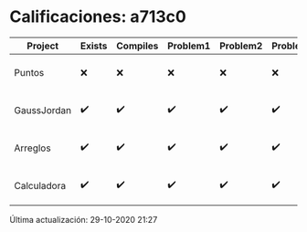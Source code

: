 # Calificaciones: a713c0
|Project|Exists|Compiles|Problem1|Problem2|Problem3|Extra|Grade|CommitHash|CommitDate|CheckDate|DueDate|Comments|
|-|-|-|-|-|-|-|-|-|-|-|-|-|
|Puntos|❌|❌|❌|❌|❌|❌|5.0|nan|nan|29-10-2020 21:27:08|05-11-2020 21:00:00|No se encontró el archivo en PracticasComputacionI/Puntos/Punto.cpp|
|GaussJordan|✔️|✔️|✔️|✔️|✔️|✔️|10.0|635afadbd0c807086687e2e2ad668d9db51c5c72|29-10-2020 12:29:01|29-10-2020 21:25:54|29-10-2020 21:00:00|///|
|Arreglos|✔️|✔️|✔️|✔️|✔️|✔️|10.0|5ae95cb3b13569708db0509ec51325fcbca99232|19-10-2020 21:50:58|27-10-2020 22:16:19|22-10-2020 21:00:00|///|
|Calculadora|✔️|✔️|✔️|✔️|✔️|✔️|10.0|edba62fc996819aafcf6a271cb58f0e85ba3b978|10-10-2020 03:46:41|15-10-2020 21:23:19|15-10-2020 21:00:00|nan|

Última actualización: 29-10-2020 21:27